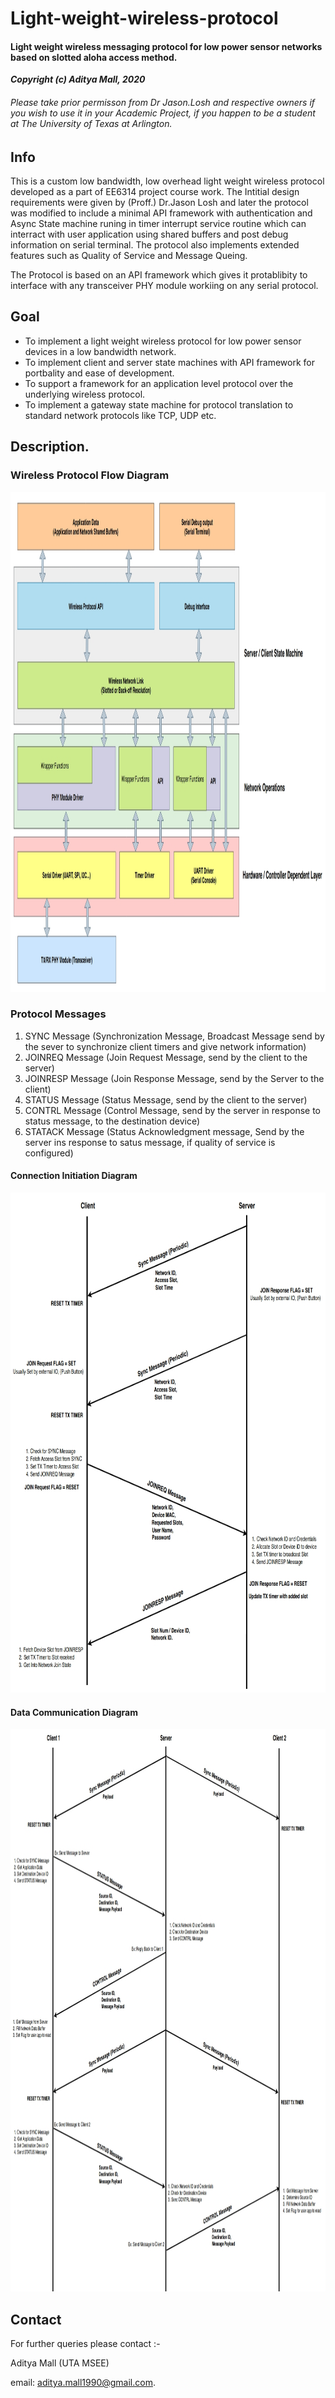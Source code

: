 # Light-weight-wireless-protocol

#### Light weight wireless messaging protocol for low power sensor networks based on slotted aloha access method.

**_Copyright (c) Aditya Mall, 2020_**
###### Please take prior permisson from Dr Jason.Losh and respective owners if you wish to use it in your Academic Project, if you happen to be a student at The University of Texas at Arlington.

## Info
This is a custom low bandwidth, low overhead light weight wireless protocol developed as a part of EE6314 project course work.
The Intitial design requirements were given by (Proff.) Dr.Jason Losh and later the protocol was modified to include a minimal API framework with authentication and Async State machine runing in timer interrupt service routine which can interract with user application using shared buffers and post debug information on serial terminal. The protocol also implements extended features such as Quality of Service and Message Queing.

The Protocol is based on an API framework which gives it protablibity to interface with any transceiver PHY module workiing on any serial protocol. 

## Goal
* To implement a light weight wireless protocol for low power sensor devices in a low bandwidth network.
* To implement client and server state machines with API framework for portbality and ease of development.
* To support a framework for an application level protocol over the underlying wireless protocol.
* To implement a gateway state machine for protocol translation to standard network protocols like TCP, UDP etc.

## Description.

### Wireless Protocol Flow Diagram

<img src="https://github.com/adimalla/Light-weight-wireless-protocol/blob/master/docs/images/Selection_337.jpg" width="900" height="800" title="Layer Architecture">

### Protocol Messages
1. SYNC Message (Synchronization Message, Broadcast Message send by the sever to synchronize client timers and give network
                 information)
2. JOINREQ Message (Join Request Message, send by the client to the server)
3. JOINRESP Message (Join Response Message, send by the Server to the client)
4. STATUS Message (Status Message, send by the client to the server)
5. CONTRL Message (Control Message, send by the server in response to status message, to the destination device)
6. STATACK Message (Status Acknowledgment message, Send by the server ins response to satus message, if quality of service is configured)

#### Connection Initiation Diagram
<img src="https://github.com/adimalla/Light-weight-wireless-protocol/blob/master/docs/images/Selection_338.jpg" width="800" height="800" title="Connection Iniation">

#### Data Communication Diagram
<img src="https://github.com/adimalla/Light-weight-wireless-protocol/blob/master/docs/images/Selection_339.jpg" width="900" height="900" title="Communication Diagram">


## Contact
For further queries please contact :- </br>

Aditya Mall (UTA MSEE)
</br>

email: aditya.mall1990@gmail.com.
